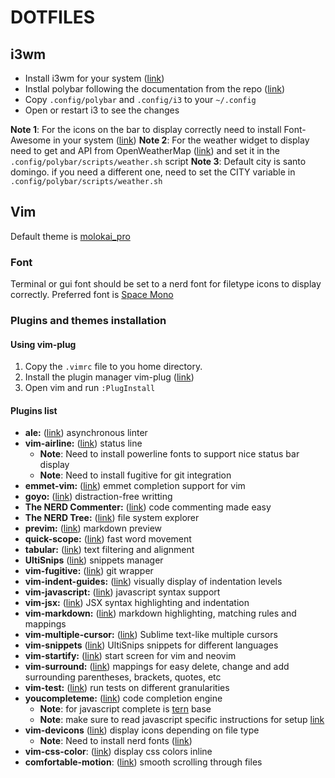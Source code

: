 # DOTFILES

## i3wm

* Install i3wm for your system ([link](https://i3wm.org/))
* Instlal polybar following the documentation from the repo ([link](https://github.com/jaagr/polybar))
* Copy `.config/polybar` and `.config/i3` to your `~/.config`
* Open or restart i3 to see the changes

**Note 1**: For the icons on the bar to display correctly need to install Font-Awesome in your system ([link](https://fontawesome.com/how-to-use/on-the-desktop/setup/getting-started))
**Note 2**: For the weather widget to display need to get and API from OpenWeatherMap ([link](https://openweathermap.org/)) and set it in the `.config/polybar/scripts/weather.sh` script
**Note 3**: Default city is santo domingo. if you need a different one, need to set the CITY variable in `.config/polybar/scripts/weather.sh`

## Vim
Default theme is [molokai_pro](https://github.com/phanviet/vim-monokai-pro)
### Font
Terminal or gui font should be set to a nerd font for filetype icons to display correctly.
Preferred font is [Space Mono](https://github.com/ryanoasis/nerd-fonts/tree/master/patched-fonts/SpaceMono)
### Plugins and themes installation
#### Using vim-plug
1. Copy the `.vimrc` file to you home directory.
2. Install the plugin manager vim-plug ([link](https://github.com/maximodleon/dotfiles))
3. Open vim and run `:PlugInstall` 
#### Plugins list
* **ale:** ([link](https://github.com/w0rp/ale)) asynchronous linter
* **vim-airline:** ([link](https://github.com/vim-airline/vim-airline)) status line
    * **Note**: Need to install powerline fonts to support nice status bar display
    * **Note**: Need to install fugitive for git integration
* **emmet-vim:** ([link](https://github.com/mattn/emmet-vim)) emmet completion support for vim
* **goyo:** ([link](https://github.com/junegunn/goyo.vim)) distraction-free writting
* **The NERD Commenter:** ([link](https://github.com/scrooloose/nerdcommenter)) code commenting made easy
* **The NERD Tree:** ([link](https://github.com/scrooloose/nerdtree)) file system explorer
* **previm:** ([link](https://github.com/previm/previm)) markdown preview
* **quick-scope:** ([link](https://github.com/unblevable/quick-scope)) fast word movement
* **tabular:** ([link](https://github.com/godlygeek/tabular)) text filtering and alignment
* **UltiSnips** ([link](https://github.com/sirver/ultisnips)) snippets manager
* **vim-fugitive:** ([link](https://github.com/tpope/vim-fugitive)) git wrapper
* **vim-indent-guides:** ([link](https://github.com/nathanaelkane/vim-indent-guides)) visually display of indentation levels
* **vim-javascript:** ([link](https://github.com/pangloss/vim-javascript)) javascript syntax support
* **vim-jsx:** ([link](https://github.com/mxw/vim-jsx)) JSX syntax highlighting and indentation
* **vim-markdown:** ([link](https://github.com/plasticboy/vim-markdown)) markdown highlighting, matching rules and mappings
* **vim-multiple-cursor:** ([link](https://github.com/terryma/vim-multiple-cursors)) Sublime text-like multiple cursors
* **vim-snippets** ([link](https://github.com/honza/vim-snippets)) UltiSnips snippets for different languages
* **vim-startify:** ([link](https://github.com/mhinz/vim-startify)) start screen for vim and neovim
* **vim-surround:** ([link](https://github.com/tpope/vim-surround)) mappings for easy delete, change and add surrounding parentheses, brackets, quotes, etc
* **vim-test:** ([link](https://github.com/janko-m/vim-test)) run tests on different granularities
* **youcompleteme:** ([link](https://github.com/valloric/youcompleteme)) code completion engine
    * **Note**: for javascript complete is [tern](http://ternjs.net/) base
    * **Note**: make sure to read javascript specific instructions for setup [link](https://github.com/valloric/youcompleteme#javascript-semantic-completion)
* **vim-devicons** ([link](https://github.com/ryanoasis/vim-devicons)) display icons depending on file type
    * **Note**: Need to install nerd fonts ([link](https://github.com/ryanoasis/nerd-fonts))
* **vim-css-color**: ([link](https://github.com/ap/vim-css-color)) display css colors inline
* **comfortable-motion**: ([link](https://github.com/yuttie/comfortable-motion.vim)) smooth scrolling through files

